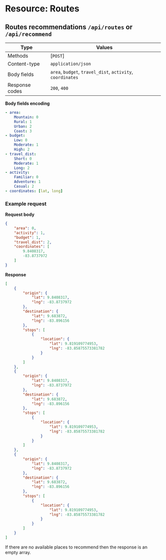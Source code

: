 # Resource: Routes

## Routes recommendations `/api/routes` or `/api/recommend`

| Type | Values |
|-----------|----------------|
| Methods | [`POST`] |
|Content-type|`application/json`|
|Body fields|`area`, `budget`, `travel_dist`, `activity`, `coordinates`|
|Response codes|`200`, `400`|

**Body fields encoding**

```yaml
- area:
    Mountain: 0
    Rural: 1
    Urban: 2
    Coast: 3
- budget:
    Low: 0
    Moderate: 1
    High: 2
- travel_dist:
    Short: 0
    Moderate: 1
    Long: 2
- activity:
    Familiar: 0
    Adventure: 1
    Casual: 2
- coordinates: [lat, long]
```

### Example request

**Request body**
```json
{
	"area": 0,
	"activity": 1,
	"budget": 1,
	"travel_dist": 2,
	"coordinates": [
		9.8408317,
		-83.8737972
	]
}
```

**Response**
```json
[
	{
		"origin": {
			"lat": 9.8408317,
			"lng": -83.8737972
		},
		"destination": {
			"lat": 9.683872,
			"lng": -83.896156
		},
		"stops": [
			{
				"location": {
					"lat": 9.819109774953,
					"lng": -83.85875573381782
				}
			}
		]
	},
	{
		"origin": {
			"lat": 9.8408317,
			"lng": -83.8737972
		},
		"destination": {
			"lat": 9.683872,
			"lng": -83.896156
		},
		"stops": [
			{
				"location": {
					"lat": 9.819109774953,
					"lng": -83.85875573381782
				}
			}
		]
	},
	{
		"origin": {
			"lat": 9.8408317,
			"lng": -83.8737972
		},
		"destination": {
			"lat": 9.683872,
			"lng": -83.896156
		},
		"stops": [
			{
				"location": {
					"lat": 9.819109774953,
					"lng": -83.85875573381782
				}
			}
		]
	}
]
```

If there are no available places to recommend then the response is an empty array.
